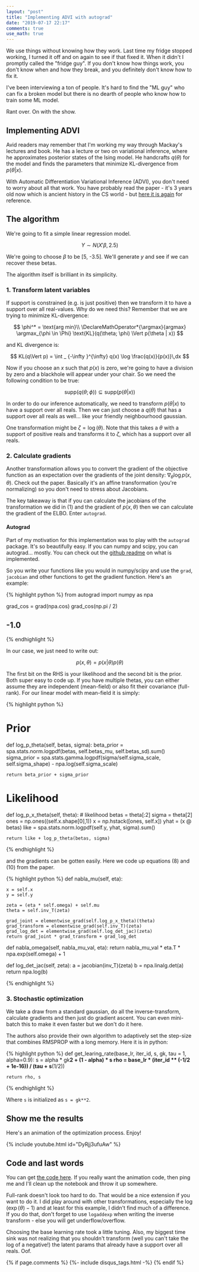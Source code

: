 ```yaml
---
layout: "post"
title: "Implementing ADVI with autograd"
date: "2019-07-17 22:17"
comments: true
use_math: true
---
```


We use things without knowing how they work. Last time my fridge stopped working, I turned it off and on again to see if that fixed it. When it didn't I promptly called the "fridge guy". If you don't know how things work, you don't know when and how they break, and you definitely don't know how to fix it.

I've been interviewing a ton of people. It's hard to find the "ML guy" who can fix a broken model but there is no dearth of people who know how to train some ML model.

Rant over. On with the show.

## Implementing ADVI

Avid readers may remember that I'm working my way through Mackay's lectures and book. He has a lecture or two on variational inference, where he approximates posterior states of the Ising model. He handcrafts $q(\theta)$ for the model and finds the parameters that minimize KL-divergence from $p(\theta \vert x)$.

With Automatic Differentiation Variational Inference (ADVI), you don't need to worry about all that work. You have probably read the paper - it's 3 years old now which is ancient history in the CS world - but [here it is again](https://arxiv.org/pdf/1603.00788.pdf) for reference.

## The algorithm

We're going to fit a simple linear regression model.

$$
Y \sim N(X'\beta, 2.5)
$$

We're going to choose $\beta$ to be [5, -3.5]. We'll generate $y$ and see if we can recover these betas.

The algorithm itself is brilliant in its simplicity.

### 1. Transform latent variables ###

If support is constrained (e.g. is just positive) then we transform it to have a support over all real-values. Why do we need this? Remember that we are trying to minimize KL-divergence:

$$
\phi^* = \text{arg min}\\
\DeclareMathOperator*{\argmax}{argmax}
\argmax_{\phi \in \Phi} \text{KL}(q(\theta; \phi) \Vert p(\theta | x))
$$

and KL divergence is:

$$
KL(q\Vert p) = \int _ {-\infty }^{\infty} q(x) \log \frac{q(x)}{p(x)}\,dx
$$

Now if you choose an $x$ such that $p(x)$ is zero, we're going to have a division by zero and a blackhole will appear under your chair. So we need the following condition to be true:

$$
\text{supp}(q(\theta;\phi)) \subseteq \text{supp}(p(\theta\vert x))
$$

In order to do our inference automatically, we need to transform $p(\theta \vert x)$ to have a support over all reals. Then we can just choose a $q(\theta)$ that has a support over all reals as well... like your friendly neighbourhood gaussian.

One transformation might be $\zeta = \log(\theta)$. Note that this takes a $\theta$ with a support of positive reals and transforms it to $\zeta$, which has a support over all reals.

### 2. Calculate gradients

Another transformation allows you to convert the gradient of the objective function as an expectation over the gradients of the joint density: $\nabla_{\theta}\log p(x, \theta)$. Check out the paper. Basically it's an affine transformation (you're normalizing) so you don't need to stress about Jacobians.

The key takeaway is that if you can calculate the jacobians of the transformation we did in (1) and the gradient of $p(x, \theta)$ then we can calculate the gradient of the ELBO. Enter `autograd`.

#### Autograd

Part of my motivation for this implementation was to play with the `autograd` package. It's so beautifully easy. If you can numpy and scipy, you can autograd... mostly. You can check out the [github readme](https://github.com/HIPS/autograd) on what is implemented.

So you write your functions like you would in numpy/scipy and use the `grad`, `jacobian` and other functions to get the gradient function. Here's an example:

{% highlight python %}
from autograd import numpy as npa

grad_cos = grad(npa.cos)
grad_cos(np.pi / 2)

## -1.0
{% endhighlight %}

In our case, we just need to write out:

$$p(x, \theta) = p(x | \theta)p(\theta)$$

The first bit on the RHS is your likelihood and the second bit is the prior. Both super easy to code up. If you have multiple thetas, you can either assume they are independent (mean-field) or also fit their covariance (full-rank). For our linear model with mean-field it is simply:

{% highlight python %}

# Prior
def log_p_theta(self, betas, sigma):
    beta_prior = spa.stats.norm.logpdf(betas, self.betas_mu, self.betas_sd).sum()
    sigma_prior = spa.stats.gamma.logpdf(sigma/self.sigma_scale,
                                         self.sigma_shape) - npa.log(self.sigma_scale)

    return beta_prior + sigma_prior

# Likelihood
def log_p_x_theta(self, theta):
    # likelihood
    betas = theta[:2]
    sigma = theta[2]
    ones = np.ones((self.x.shape[0],1))
    x = np.hstack([ones, self.x])
    yhat = (x @ betas)
    like = spa.stats.norm.logpdf(self.y, yhat, sigma).sum()

    return like + log_p_theta(betas, sigma)

{% endhighlight %}

and the gradients can be gotten easily. Here we code up equations (8) and (10) from the paper.

{% highlight python %}
def nabla_mu(self, eta):

    x = self.x
    y = self.y

    zeta = (eta * self.omega) + self.mu
    theta = self.inv_T(zeta)

    grad_joint = elementwise_grad(self.log_p_x_theta)(theta)
    grad_transform = elementwise_grad(self.inv_T)(zeta)
    grad_log_det = elementwise_grad(self.log_det_jac)(zeta)
    return grad_joint * grad_transform + grad_log_det

def nabla_omega(self, nabla_mu_val, eta):
    return nabla_mu_val * eta.T * npa.exp(self.omega) + 1

def log_det_jac(self, zeta):
    a = jacobian(inv_T)(zeta)
    b = npa.linalg.det(a)
    return npa.log(b)

{% endhighlight %}

### 3. Stochastic optimization ###

We take a draw from a standard gaussian, do all the inverse-transform, calculate gradients and then just do gradient ascent. You can even mini-batch this to make it even faster but we don't do it here.

The authors also provide their own algorithm to adaptively set the step-size that combines RMSPROP with a long memory. Here it is in python:

{% highlight python %}
def get_learing_rate(base_lr, iter_id, s, gk, tau = 1, alpha=0.9):
    s = alpha * gk**2 + (1 - alpha) * s
    rho = base_lr * (iter_id ** (-1/2 + 1e-16)) / (tau + s**(1/2))

    return rho, s
{% endhighlight %}

Where `s` is initialized as `s = gk**2`.

## Show me the results

Here's an animation of the optimization process. Enjoy!

{% include youtube.html id="DyRjj3ufuAw" %}

## Code and last words

You can get [the code here](https://github.com/sidravi1/Blog/tree/master/src/advi). If you really want the animation code, then ping me and I'll clean up the notebook and throw it up somewhere.

Full-rank doesn't look too hard to do. That would be a nice extension if you want to do it. I did play around with other transformations, especially the $\log(\exp(\theta) - 1)$ and at least for this example, I didn't find much of a difference. If you do that, don't forget to use `logaddexp` when writing the inverse transform - else you will get underflow/overflow.

Choosing the base learning rate took a little tuning. Also, my biggest time sink was not realizing that you shouldn't transform (well you can't take the log of a negative!) the latent params that already have a support over all reals. Oof.

{% if page.comments %}
  {%- include disqus_tags.html -%}
{% endif %}
